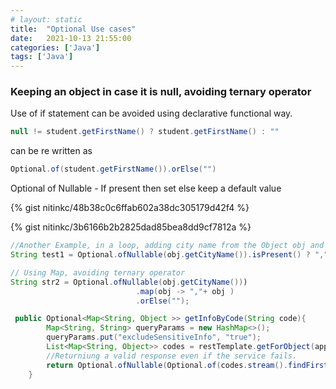```yaml
---
# layout: static
title:  "Optional Use cases"
date:   2021-10-13 21:55:00
categories: ['Java']
tags: ['Java']
---
```


### Keeping an object in case it is null, avoiding ternary operator

Use of if statement can be avoided using declarative functional way. 

```java
null != student.getFirstName() ? student.getFirstName() : ""
```
can be re written as 
```java
Optional.of(student.getFirstName()).orElse("")
```

Optional of Nullable - If present then set else keep a default value

{% gist nitinkc/48b38c0c6ffab602a38dc305179d42f4 %}


{% gist nitinkc/3b6166b2b2825dad85bea8dd9cf7812a %}


```java
//Another Example, in a loop, adding city name from the Object obj and appending a comma if the city exist, else leaving the city name.
String test1 = Optional.ofNullable(obj.getCityName()).isPresent() ? "," + obj.getCityName():"");

// Using Map, avoiding ternary operator
String str2 = Optional.ofNullable(obj.getCityName()))
                            .map(obj -> ","+ obj )
                            .orElse("");
```

```java
 public Optional<Map<String, Object >> getInfoByCode(String code){
        Map<String, String> queryParams = new HashMap<>();
        queryParams.put("excludeSensitiveInfo", "true");
        List<Map<String, Object>> codes = restTemplate.getForObject(appConfig.getUrl()+"code/"+code, List.class, queryParams);
        //Returniung a valid response even if the service fails.
        return Optional.ofNullable(Optional.of(codes.stream().findFirst().get()).orElse(Collections.emptyMap()));
    }
```